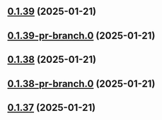 ## [0.1.39](https://github.com/latha-414/AWS-CICD-web-app/compare/v0.1.39-pr-branch.0...v0.1.39) (2025-01-21)



## [0.1.39-pr-branch.0](https://github.com/latha-414/AWS-CICD-web-app/compare/v0.1.38...v0.1.39-pr-branch.0) (2025-01-21)



## [0.1.38](https://github.com/latha-414/AWS-CICD-web-app/compare/v0.1.38-pr-branch.0...v0.1.38) (2025-01-21)



## [0.1.38-pr-branch.0](https://github.com/latha-414/AWS-CICD-web-app/compare/v0.1.37...v0.1.38-pr-branch.0) (2025-01-21)



## [0.1.37](https://github.com/latha-414/AWS-CICD-web-app/compare/v0.1.37-pr-branch.0...v0.1.37) (2025-01-21)



